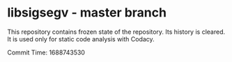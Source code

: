 # libsigsegv - master branch

This repository contains frozen state of the repository.
Its history is cleared. It is used only for static code
analysis with Codacy.

Commit Time: 1688743530